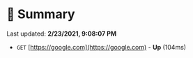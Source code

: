 # 📖 Summary
Last updated: **2/23/2021, 9:08:07 PM**

- `GET` [https://google.com](https://google.com) - **Up** (104ms)
